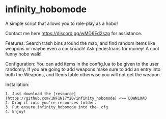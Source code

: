 # infinity_hobomode
A simple script that allows you to role-play as a hobo!

Contact me here https://discord.gg/wMD6Ed2szp for assistance.

Features: 
Search trash bins around the map, and find random items like weapons or maybe even a cockroach! 
Ask pedestrians for money! 
A cool funny hobo walk!

Configuration: You can add items in the config.lua to be given to the user randomly. If you are going to add weapons make sure to add an entry into both the Weapons, and Items table otherwise you will not get the weapon.

Installation:

    1. Just download the [resource](https://github.com/1NF1N17Y20/infinity_hobomode) <== DOWNLOAD
    2. Drag it into you're resources folder.
    3. Put ensure infinity_hobomode into the .cfg
    4. Enjoy!
